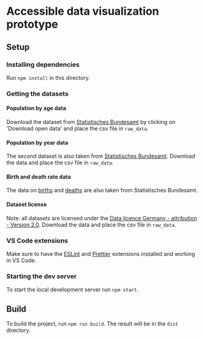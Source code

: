 # Accessible data visualization prototype

## Setup

### Installing dependencies

Run `npm install` in this directory.

### Getting the datasets

#### Population by age data

Download the dataset from [Statistisches Bundesamt](https://service.destatis.de/bevoelkerungspyramide/index.html#!y=2018) by clicking on 'Download open data' and place the csv file in `raw_data`.

#### Population by year data

The second dataset is also taken from [Statistisches Bundesamt](https://www-genesis.destatis.de/genesis//online?operation=table&code=12411-0001&bypass=true&levelindex=0&levelid=1665860931032). Download the data and place the csv file in `raw_data`.

#### Birth and death rate data

The data on [births](https://www-genesis.destatis.de/genesis//online?operation=table&code=12612-0001) and [deaths](https://www-genesis.destatis.de/genesis//online?operation=table&code=12613-0002) are also taken from Statistisches Bundesamt.

#### Dataset license

Note: all datasets are licensed under the [Data licence Germany - attribution - Version 2.0](https://www.govdata.de/dl-de/by-2-0). Download the data and place the csv file in `raw_data`.

### VS Code extensions

Make sure to have the [ESLint](https://marketplace.visualstudio.com/items?itemName=dbaeumer.vscode-eslint) and [Prettier](https://marketplace.visualstudio.com/items?itemName=esbenp.prettier-vscode) extensions installed and working in VS Code.

### Starting the dev server

To start the local development server run `npm start`.

## Build

To build the project, run `npm run build`. The result will be in the `dist` directory.
